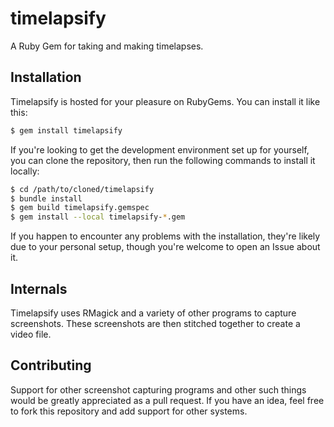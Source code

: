 # timelapsify

A Ruby Gem for taking and making timelapses.

## Installation

Timelapsify is hosted for your pleasure on RubyGems.  You can install it like
this:

```sh
$ gem install timelapsify
```

If you're looking to get the development environment set up for yourself, you
can clone the repository, then run the following commands to install it locally:

```sh
$ cd /path/to/cloned/timelapsify
$ bundle install
$ gem build timelapsify.gemspec
$ gem install --local timelapsify-*.gem
```

If you happen to encounter any problems with the installation, they're likely
due to your personal setup, though you're welcome to open an Issue about it.

## Internals

Timelapsify uses RMagick and a variety of other programs to capture
screenshots.  These screenshots are then stitched together to create a video
file.

## Contributing

Support for other screenshot capturing programs and other such things would be
greatly appreciated as a pull request.  If you have an idea, feel free to fork
this repository and add support for other systems.
